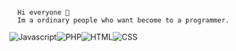 ### 
```
  Hi everyone 👋
  Im a ordinary people who want become to a programmer.
```

<img src="https://img.shields.io/badge/Javascript-white?style=flat-square&logo=Javascript&logoColor=White&logoWidth=10" alt="Javascript" /><img src="https://img.shields.io/badge/PHP-white?style=flat-square&logo=PHP&logoColor=White&logoWidth=10" alt="PHP" /><img src="https://img.shields.io/badge/HTML-white?style=flat-square&logo=html5&logoColor=White&logoWidth=10" alt="HTML" /><img src="https://img.shields.io/badge/CSS-white?style=flat-square&logo=css3&logoColor=blue&logoWidth=10" alt="CSS" />

